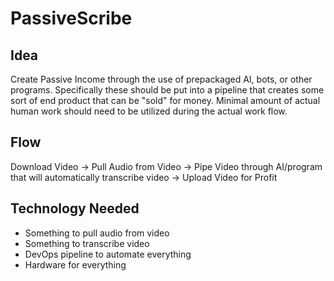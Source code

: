 # PassiveScribe


## Idea
Create Passive Income through the use of prepackaged AI, bots, or other programs.  Specifically these should be put into a pipeline that creates some sort of end product that can be "sold" for money.  Minimal amount of actual human work should need to be utilized during the actual work flow.

## Flow
Download Video -> Pull Audio from Video -> Pipe Video through AI/program that will automatically transcribe video -> Upload Video for Profit

## Technology Needed
* Something to pull audio from video
* Something to transcribe video
* DevOps pipeline to automate everything
* Hardware for everything